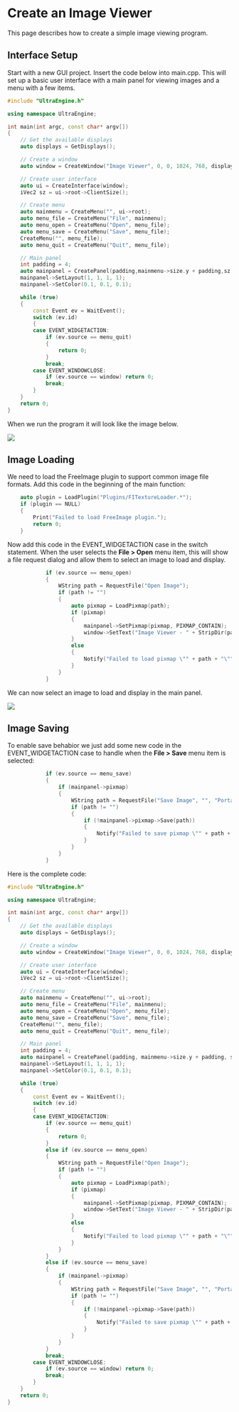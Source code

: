 # Create an Image Viewer

This page describes how to create a simple image viewing program.

## Interface Setup

Start with a new GUI project. Insert the code below into main.cpp. This will set up a basic user interface with a main panel for viewing images and a menu with a few items.

```c++
#include "UltraEngine.h"

using namespace UltraEngine;

int main(int argc, const char* argv[])
{
    // Get the available displays
    auto displays = GetDisplays();

    // Create a window
    auto window = CreateWindow("Image Viewer", 0, 0, 1024, 768, displays[0], WINDOW_TITLEBAR | WINDOW_RESIZABLE | WINDOW_CENTER);

    // Create user interface
    auto ui = CreateInterface(window);
    iVec2 sz = ui->root->ClientSize();

    // Create menu
    auto mainmenu = CreateMenu("", ui->root);
    auto menu_file = CreateMenu("File", mainmenu);
    auto menu_open = CreateMenu("Open", menu_file);
    auto menu_save = CreateMenu("Save", menu_file);
    CreateMenu("", menu_file);
    auto menu_quit = CreateMenu("Quit", menu_file);

    // Main panel
    int padding = 4;
    auto mainpanel = CreatePanel(padding,mainmenu->size.y + padding,sz.x - padding*2, sz.y - padding*2 - mainmenu->size.y, ui->root, PANEL_BORDER);
    mainpanel->SetLayout(1, 1, 1, 1);
    mainpanel->SetColor(0.1, 0.1, 0.1);

    while (true)
    {
        const Event ev = WaitEvent();
        switch (ev.id)
        {
        case EVENT_WIDGETACTION:
            if (ev.source == menu_quit)
            {
                return 0;
            }
            break;
        case EVENT_WINDOWCLOSE:
            if (ev.source == window) return 0;
            break;
        }
    }
    return 0;
}
```

When we run the program it will look like the image below.

![](https://raw.githubusercontent.com/Leadwerks/Documentation/master/Images/imageviewer1.png)

## Image Loading

We need to load the FreeImage plugin to support common image file formats. Add this code in the beginning of the main function:

```c++
    auto plugin = LoadPlugin("Plugins/FITextureLoader.*");
    if (plugin == NULL)
    {
        Print("Failed to load FreeImage plugin.");
        return 0;
    }
```

Now add this code in the EVENT_WIDGETACTION case in the switch statement. When the user selects the **File \> Open** menu item, this will show a file request dialog and allow them to select an image to load and display.

```c++
            if (ev.source == menu_open)
            {
                WString path = RequestFile("Open Image");
                if (path != "")
                {
                    auto pixmap = LoadPixmap(path);
                    if (pixmap)
                    {
                        mainpanel->SetPixmap(pixmap, PIXMAP_CONTAIN);
                        window->SetText("Image Viewer - " + StripDir(path));
                    }
                    else
                    {
                        Notify("Failed to load pixmap \"" + path + "\"", "Error", true);
                    }
                }
            }
```

We can now select an image to load and display in the main panel.

![](https://raw.githubusercontent.com/Leadwerks/Documentation/master/Images/imageviewer2.png)

## Image Saving

To enable save behabior we just add some new code in the EVENT_WIDGETACTION case to handle when the **File \> Save** menu item is selected:

```c++
            if (ev.source == menu_save)
            {
                if (mainpanel->pixmap)
                {
                    WString path = RequestFile("Save Image", "", "Portable Network Graphics:png;JPEG:jpg;Bitmap:bmp", 0, true);
                    if (path != "")
                    {
                        if (!mainpanel->pixmap->Save(path))
                        {
                            Notify("Failed to save pixmap \"" + path + "\"", "Error", true);
                        }
                    }
                }
            }
```

Here is the complete code:

```c++
#include "UltraEngine.h"

using namespace UltraEngine;

int main(int argc, const char* argv[])
{
    // Get the available displays
    auto displays = GetDisplays();

    // Create a window
    auto window = CreateWindow("Image Viewer", 0, 0, 1024, 768, displays[0], WINDOW_TITLEBAR | WINDOW_RESIZABLE | WINDOW_CENTER);

    // Create user interface
    auto ui = CreateInterface(window);
    iVec2 sz = ui->root->ClientSize();

    // Create menu
    auto mainmenu = CreateMenu("", ui->root);
    auto menu_file = CreateMenu("File", mainmenu);
    auto menu_open = CreateMenu("Open", menu_file);
    auto menu_save = CreateMenu("Save", menu_file);
    CreateMenu("", menu_file);
    auto menu_quit = CreateMenu("Quit", menu_file);

    // Main panel
    int padding = 4;
    auto mainpanel = CreatePanel(padding, mainmenu->size.y + padding, sz.x - padding * 2, sz.y - padding * 2 - mainmenu->size.y, ui->root, PANEL_BORDER);
    mainpanel->SetLayout(1, 1, 1, 1);
    mainpanel->SetColor(0.1, 0.1, 0.1);

    while (true)
    {
        const Event ev = WaitEvent();
        switch (ev.id)
        {
        case EVENT_WIDGETACTION:
            if (ev.source == menu_quit)
            {
                return 0;
            }
            else if (ev.source == menu_open)
            {
                WString path = RequestFile("Open Image");
                if (path != "")
                {
                    auto pixmap = LoadPixmap(path);
                    if (pixmap)
                    {
                        mainpanel->SetPixmap(pixmap, PIXMAP_CONTAIN);
                        window->SetText("Image Viewer - " + StripDir(path));
                    }
                    else
                    {
                        Notify("Failed to load pixmap \"" + path + "\"", "Error", true);
                    }
                }
            }
            else if (ev.source == menu_save)
            {
                if (mainpanel->pixmap)
                {
                    WString path = RequestFile("Save Image", "", "Portable Network Graphics:png;JPEG:jpg;Bitmap:bmp", 0, true);
                    if (path != "")
                    {
                        if (!mainpanel->pixmap->Save(path))
                        {
                            Notify("Failed to save pixmap \"" + path + "\"", "Error", true);
                        }
                    }
                }
            }
            break;
        case EVENT_WINDOWCLOSE:
            if (ev.source == window) return 0;
            break;
        }
    }
    return 0;
}
```

